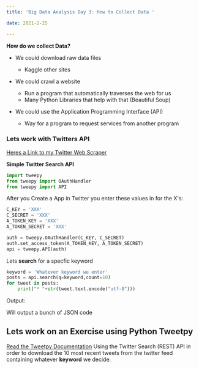 ```yaml
---
title: 'Big Data Analysis Day 3: How to Collect Data '

date: 2021-2-25

---
```


**How do we collect Data?**

- We could download raw data files
    * Kaggle other sites

- We could crawl a website
    * Run a program that automatically traverses the web for us
    * Many Python Libraries that help with that (Beautiful Soup)

- We could use the Application Programming Interface (API)
    * Way for a program to request services from another program



### Lets work with Twitters API

[Heres a Link to my Twitter Web Scraper](https://github.com/devinpowers/twitter)


**Simple Twitter Search API**

```python
import tweepy
from tweepy import OAuthHandler
from tweepy import API

```
After you Create a App in Twitter you enter these values in for the X's:
```python
C_KEY = 'XXX'
C_SECRET = 'XXX'
A_TOKEN_KEY = 'XXX'
A_TOKEN_SECRET = 'XXX'

```

```python
auth = tweepy.OAuthHandler(C_KEY, C_SECRET)
auth.set_access_token(A_TOKEN_KEY, A_TOKEN_SECRET)
api = tweepy.API(auth)
```

Lets **search** for a specfic keyword

```python
keyword = 'Whatever keyword we enter'
posts = api.search(q=keyword,count=10)
for tweet in posts:
    print("* "+str(tweet.text.encode("utf-8")))

```

Output:

Will output a bunch of JSON code



## Lets work on an Exercise using Python Tweetpy

[Read the Tweetpy Documentation](https://docs.tweepy.org/en/latest/)
Using the Twitter Search (REST) API in order to download the 10 most recent tweets from the twitter feed containing whatever **keyword** we decide.

